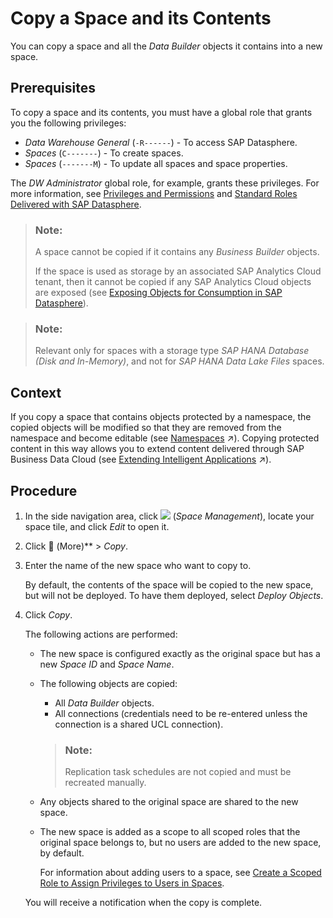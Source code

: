 <!-- loio73068ac8e1934615b419d8c6c4095a9a -->

<link rel="stylesheet" type="text/css" href="../css/sap-icons.css"/>

# Copy a Space and its Contents

You can copy a space and all the *Data Builder* objects it contains into a new space.



<a name="loio73068ac8e1934615b419d8c6c4095a9a__prereq_okr_vnr_mdc"/>

## Prerequisites

To copy a space and its contents, you must have a global role that grants you the following privileges:

-   *Data Warehouse General* \(`-R------`\) - To access SAP Datasphere.
-   *Spaces* \(`C-------`\) - To create spaces.
-   *Spaces* \(`-------M`\) - To update all spaces and space properties.

The *DW Administrator* global role, for example, grants these privileges. For more information, see [Privileges and Permissions](../Managing-Users-and-Roles/privileges-and-permissions-d7350c6.md) and [Standard Roles Delivered with SAP Datasphere](../Managing-Users-and-Roles/standard-roles-delivered-with-sap-datasphere-a50a51d.md). 

> ### Note:  
> A space cannot be copied if it contains any *Business Builder* objects.
> 
> If the space is used as storage by an associated SAP Analytics Cloud tenant, then it cannot be copied if any SAP Analytics Cloud objects are exposed \(see [Exposing Objects for Consumption in SAP Datasphere](https://help.sap.com/docs/SAP_ANALYTICS_CLOUD/fc70db459bea4083bb50c51c87ff9cf0/0bf207d4b49c4adeb70c36e023eecf9f.html)\).

> ### Note:  
> Relevant only for spaces with a storage type *SAP HANA Database \(Disk and In-Memory\)*, and not for *SAP HANA Data Lake Files* spaces.



## Context

If you copy a space that contains objects protected by a namespace, the copied objects will be modified so that they are removed from the namespace and become editable \(see [Namespaces](https://help.sap.com/viewer/24f836070a704022a40c15442163e5cf/DEV_CURRENT/en-US/7094f24d272c4ae4893b726095ab969e.html "Content managed by SAP and partners and delivered through SAP Business Data Cloud is protected by namespaces. Any object whose technical name is preceded by a namespace and a dot (for example, sap.s4h.Entity) cannot be edited.") :arrow_upper_right:\). Copying protected content in this way allows you to extend content delivered through SAP Business Data Cloud \(see [Extending Intelligent Applications](https://help.sap.com/viewer/9f36ca35bc6145e4acdef6b4d852d560/DEV_CURRENT/en-US/3c158685865d4b408938a148e828e21f.html "The data products installed via SAP Business Data Cloud as part of an intelligent application do not include any extensions defined in your source system. However, you can update the data products in SAP Datasphere to include any required custom fields, and adjust the delivered views and analytic models to consume them.") :arrow_upper_right:\).



<a name="loio73068ac8e1934615b419d8c6c4095a9a__steps_zjt_j44_ccc"/>

## Procedure

1.  In the side navigation area, click ![](../images/Space_Management_a868247.png) \(*Space Management*\), locate your space tile, and click *Edit* to open it.

2.  Click <span class="FPA-icons-V3"></span> \(More\)** \> *Copy*.

3.  Enter the name of the new space who want to copy to.

    By default, the contents of the space will be copied to the new space, but will not be deployed. To have them deployed, select *Deploy Objects*.

4.  Click *Copy*.

    The following actions are performed:

    -   The new space is configured exactly as the original space but has a new *Space ID* and *Space Name*.
    -   The following objects are copied:

        -   All *Data Builder* objects.
        -   All connections \(credentials need to be re-entered unless the connection is a shared UCL connection\).

        > ### Note:  
        > Replication task schedules are not copied and must be recreated manually.

    -   Any objects shared to the original space are shared to the new space.
    -   The new space is added as a scope to all scoped roles that the original space belongs to, but no users are added to the new space, by default.

        For information about adding users to a space, see [Create a Scoped Role to Assign Privileges to Users in Spaces](../Managing-Users-and-Roles/create-a-scoped-role-to-assign-privileges-to-users-in-spaces-b5c4e0b.md).


    You will receive a notification when the copy is complete.


